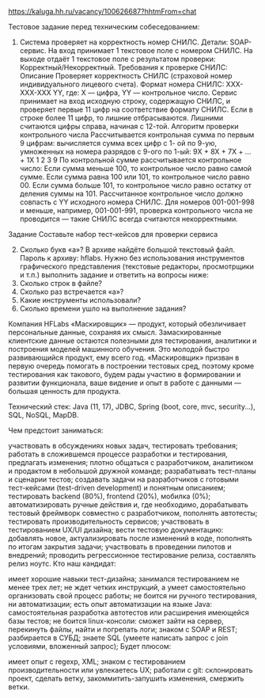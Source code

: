 https://kaluga.hh.ru/vacancy/100626687?hhtmFrom=chat

Тестовое задание перед техническим собеседованием:
1. Система проверяет на корректность номер СНИЛС.
Детали:
SOAP-сервис.
На вход принимает 1 текстовое поле с номером СНИЛС.
На выходе отдаёт 1 текстовое поле с результатом проверки: Корректный/Некорректный.
Требования к проверке СНИЛС:
Описание
Проверяет корректность СНИЛС (страховой номер индивидуального лицевого счета).
Формат номера СНИЛС: XXX-XXX-XXX YY, где:
X — цифра, 
YY — контрольное число.
Сервис принимает на вход исходную строку, содержащую СНИЛС, и проверяет первые 11 цифр
на соответствие формату СНИЛС.
Если в строке более 11 цифр, то лишние отбрасываются. Лишними считаются цифры справа,
начиная с 12-той.
Алгоритм проверки контрольного числа
Рассчитывается контрольная сумма по первым 9 цифрам: вычисляется сумма всех цифр с 1-
ой по 9-ую, умноженных на номера разрядов с 9-ого по 1-ый: 9X + 8X + 7X + ... + 1X     1 2 3 9
По контрольной сумме рассчитывается контрольное число:
Если сумма меньше 100, то контрольное число равно самой сумме.
Если сумма равна 100 или 101, то контрольное число равно 00.
Если сумма больше 101, то контрольное число равно остатку от деления суммы на 101.
Рассчитанное контрольное число должно совпасть с YY исходного номера СНИЛС.
Для номеров 001-001-998 и меньше, например, 001-001-991, проверка контрольного числа не
проводится — такие СНИЛС всегда считаются некорректными.

Задание
Составьте набор тест-кейсов для проверки сервиса


2. Сколько букв «a»? В архиве найдёте большой текстовый файл. Пароль к архиву: hflabs.
Нужно без использования инструментов графического представления (текстовые редакторы, просмотрщики и т.п.) выполнить задание и ответить на вопросы ниже:
1.	Сколько строк в файле?
2.	Сколько раз встречается «a»?
3.	Какие инструменты использовали?
4.	Сколько времени ушло на выполнение задания?




Компания HFLabs
«Маскировщик» — продукт, который обезличивает персональные данные, сохраняя их смысл. Замаскированные клиентские данные остаются полезными для тестирования, аналитики и построения моделей машинного обучения. Это молодой быстро развивающийся продукт, ему всего год.
«Маскировщик» призван в первую очередь помогать в построении тестовых сред, поэтому кроме тестирования как такового, будем рады участию в формировании и развитии функционала, ваше видение и опыт в работе с данными — большая ценность для продукта.

Технический стек: Java (11, 17), JDBC, Spring (boot, core, mvc, security...), SQL, NoSQL, MapDB.

Чем предстоит заниматься:

участвовать в обсуждениях новых задач, тестировать требования;
работать в сложившемся процессе разработки и тестирования, предлагать изменения;
плотно общаться с разработчиком, аналитиком и продактом в небольшой дружной команде;
разрабатывать тест-планы и сценарии тестов;
создавать задачи на разработчиков с готовыми тест-кейсами (test-driven development) и понятным описанием;
тестировать backend (80%), frontend (20%), мобилка (0%);
автоматизировать ручные действия и, где необходимо, дорабатывать тестовый фреймворк совместно с разработчиком, пополнять автотесты;
тестировать производительность сервисов;
участвовать в тестированием UX/UI дизайна;
вести тестовую документацию: добавлять новое, актуализировать после изменений в коде, пополнять по итогам закрытия задачи;
участвовать в проведении пилотов и внедрений;
проводить регрессионное тестирование релиза, составлять релиз ноутс.
Кто наш кандидат:

имеет хорошие навыки тест-дизайна;
занимался тестированием не менее трех лет;
не ждет четких инструкций, а умеет самостоятельно организовать свой процесс работы;
не боится ни ручного тестирования, ни автоматизации;
есть опыт автоматизации на языке Java: самостоятельная разработка автотестов или расширения имеющейся базы тестов;
не боится linux-консоли: сможет зайти на сервер, перекинуть файлы, найти и погрепать логи;
знаком с SOAP и REST;
разбирается в СУБД; знаете SQL (умеете написать запрос с join условиями, вложенный запрос);
Будет плюсом:

имеет опыт с regexp, XML;
знаком с тестированием производительности или увлекаетесь UX;
работали с git: склонировать проект, сделать ветку, закоммитить-запушить изменения, смержить ветки.
